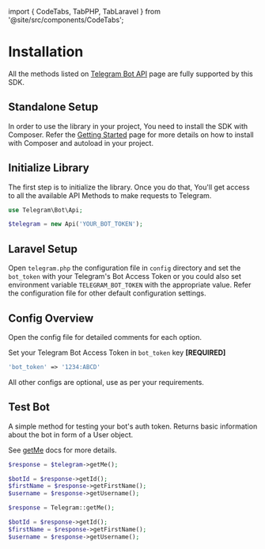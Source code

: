 import { CodeTabs, TabPHP, TabLaravel } from '@site/src/components/CodeTabs';

# Installation

All the methods listed on [Telegram Bot API](https://core.telegram.org/bots/api) page are fully supported by this SDK.

## Standalone Setup

In order to use the library in your project, You need to install the SDK with Composer. Refer the [Getting Started](doc:getting-started) page for more details on how to install with Composer and autoload in your project.

## Initialize Library

The first​ step is to initialize the library. Once you do that, You'll get access to all the available API Methods to make requests to Telegram.

```php title="Standalone"
use Telegram\Bot\Api;

$telegram = new Api('YOUR_BOT_TOKEN');
```

## Laravel Setup

Open `telegram.php` the configuration file in `config` directory and set the `bot_token` with your Telegram's Bot Access Token or you could also set environment variable `TELEGRAM_BOT_TOKEN` with the appropriate value.
Refer the configuration file for other default configuration settings.

## Config Overview

Open the config file for detailed comments for each option.

Set your Telegram Bot Access Token in `bot_token` key **[REQUIRED]**

```php title="telegram.php"
'bot_token' => '1234:ABCD'
```

All other configs are optional, use as per your requirements.

## Test Bot

A simple method for testing your bot's auth token.
Returns basic information about the bot in form of a User object.

See [getMe](https://core.telegram.org/bots/api#getme) docs for more details.

<CodeTabs>
<TabPHP>

```php
$response = $telegram->getMe();

$botId = $response->getId();
$firstName = $response->getFirstName();
$username = $response->getUsername();
```

</TabPHP>

<TabLaravel>

```php
$response = Telegram::getMe();

$botId = $response->getId();
$firstName = $response->getFirstName();
$username = $response->getUsername();
```

</TabLaravel>
</CodeTabs>
